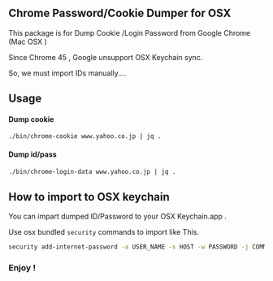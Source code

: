 ## Chrome Password/Cookie Dumper for OSX

This package is for Dump Cookie /Login  Password  from Google Chrome (Mac OSX )

Since Chrome 45 , Google unsupport OSX Keychain sync.

So, we must import IDs manually....

## Usage

#### Dump cookie
```
./bin/chrome-cookie www.yahoo.co.jp | jq .
```

#### Dump id/pass
```sh
./bin/chrome-login-data www.yahoo.co.jp | jq .
```

## How to import to OSX keychain 

You can impart dumped ID/Password to your OSX Keychain.app .

Use osx bundled ``security``  commands to import like This.

```sh
security add-internet-password -a USER_NAME -s HOST -w PASSWORD -j COMMENT  -p URI  -U
```


### Enjoy !
